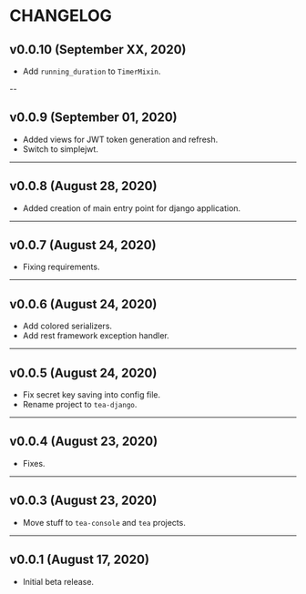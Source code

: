 # CHANGELOG


## v0.0.10 (September XX, 2020)

- Add `running_duration` to `TimerMixin`.


--


## v0.0.9 (September 01, 2020)

- Added views for JWT token generation and refresh.
- Switch to simplejwt.


---


## v0.0.8 (August 28, 2020)

- Added creation of main entry point for django application.


---


## v0.0.7 (August 24, 2020)

- Fixing requirements.


---


## v0.0.6 (August 24, 2020)

- Add colored serializers.
- Add rest framework exception handler.


---


## v0.0.5 (August 24, 2020)

- Fix secret key saving into config file.
- Rename project to `tea-django`.


---


## v0.0.4 (August 23, 2020)

- Fixes.


---


## v0.0.3 (August 23, 2020)
- Move stuff to `tea-console` and `tea` projects. 


---


## v0.0.1 (August 17, 2020)

- Initial beta release. 
